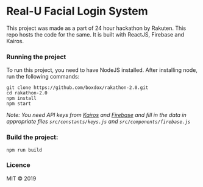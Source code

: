 # Real-U Facial Login System

This project was made as a part of 24 hour hackathon by Rakuten. This repo hosts the code for the same. It is built with ReactJS, Firebase and Kairos.


### Running the project

To run this project, you need to have NodeJS installed. After installing node, run the following commands:
```
git clone https://github.com/boxdox/rakathon-2.0.git
cd rakathon-2.0
npm install
npm start
```

_Note: You need API keys from [Kairos](https://www.kairos.com/docs/api/) and [Firebase](https://firebase.google.com/docs/reference/rest/database/) and fill in the data in appropriate files `src/constants/keys.js` and `src/components/firebase.js`_

### Build the project:
```
npm run build
```

### Licence
MIT &copy; 2019
